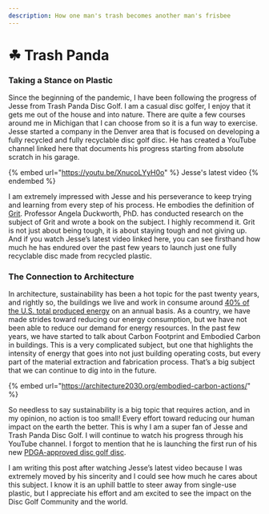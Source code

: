 ```yaml
---
description: How one man's trash becomes another man's frisbee
---
```


# ☘ Trash Panda

### Taking a Stance on Plastic

Since the beginning of the pandemic, I have been following the progress of Jesse from Trash Panda Disc Golf. I am a casual disc golfer, I enjoy that it gets me out of the house and into nature. There are quite a few courses around me in Michigan that I can choose from so it is a fun way to exercise. Jesse started a company in the Denver area that is focused on developing a fully recycled and fully recyclable disc golf disc. He has created a YouTube channel linked here that documents his progress starting from absolute scratch in his garage.

{% embed url="https://youtu.be/XnucoLYyH0o" %}
Jesse's latest video
{% endembed %}

I am extremely impressed with Jesse and his perseverance to keep trying and learning from every step of his process. He embodies the definition of [Grit](https://angeladuckworth.com/grit-book/). Professor Angela Duckworth, PhD. has conducted research on the subject of Grit and wrote a book on the subject. I highly recommend it. Grit is not just about being tough, it is about staying tough and not giving up. And if you watch Jesse’s latest video linked here, you can see firsthand how much he has endured over the past few years to launch just one fully recyclable disc made from recycled plastic.

### The Connection to Architecture

In architecture, sustainability has been a hot topic for the past twenty years, and rightly so, the buildings we live and work in consume around [40% of the U.S. total produced energy](https://www.eia.gov/tools/faqs/faq.php?id=86\&t=1) on an annual basis. As a country, we have made strides toward reducing our energy consumption, but we have not been able to reduce our demand for energy resources. In the past few years, we have started to talk about Carbon Footprint and Embodied Carbon in buildings. This is a very complicated subject, but one that highlights the intensity of energy that goes into not just building operating costs, but every part of the material extraction and fabrication process. That’s a big subject that we can continue to dig into in the future.

{% embed url="https://architecture2030.org/embodied-carbon-actions/" %}

So needless to say sustainability is a big topic that requires action, and in my opinion, no action is too small! Every effort toward reducing our human impact on the earth the better. This is why I am a super fan of Jesse and Trash Panda Disc Golf. I will continue to watch his progress through his YouTube channel. I forgot to mention that he is launching the first run of his new [PDGA-approved disc golf disc](https://youtu.be/AnVDUzBKRdU).

I am writing this post after watching Jesse’s latest video because I was extremely moved by his sincerity and I could see how much he cares about this subject. I know it is an uphill battle to steer away from single-use plastic, but I appreciate his effort and am excited to see the impact on the Disc Golf Community and the world.
